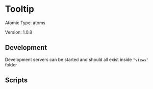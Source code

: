 # Tooltip

Atomic Type: atoms

Version: 1.0.8

## Development

Development servers can be started and should all exist inside `"views"` folder

## Scripts
